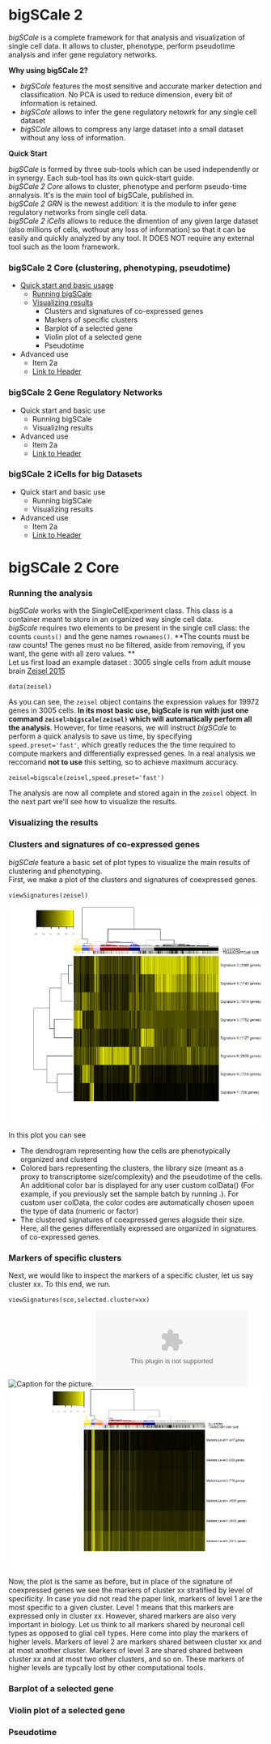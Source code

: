 # **bigSCale 2**

*bigSCale* is a complete framework for that analysis and visualization of single cell data. It allows to cluster, phenotype, perform pseudotime analysis and infer gene regulatory networks. 


**Why using bigSCale 2?**

*  *bigSCale* features the most sensitive and accurate marker detection and classification. No PCA is used to reduce dimension, every bit of information is retained.
*  *bigSCale* allows to infer the gene regulatory netowrk for any single cell dataset
*  *bigSCale* allows to compress any large dataset into a small dataset without any loss of information.

**Quick Start**

*bigSCale* is formed by three sub-tools which can be used independently or in synergy. Each sub-tool has its own quick-start guide.<br />
*bigSCale 2 Core* allows to cluster, phenotype and perform pseudo-time annalysis. It's is the main tool of bigSCale, published in.<br />
*bigSCale 2 GRN* is the newest addition: it is the module to infer gene regulatory networks from single cell data.<br />
*bigSCale 2 iCells* allows to reduce the dimention of any given large dataset (also millions of cells, wothout any loss of information) so that it can be easily and quickly analyzed by any tool. It DOES NOT require any external tool such as the loom framework.





### bigSCale 2 Core (clustering, phenotyping, pseudotime)

* [Quick start and basic usage](#bigscale-2-core) 
    + [Running bigSCale](#running-the-analysis)
    + [Visualizing results](#visualizing-the-results)
        - Clusters and  signatures of co-expressed genes
        - Markers of specific clusters
        - Barplot of a selected gene
        - Violin plot of a selected gene
        - Pseudotime
* Advanced use
    + Item 2a
    + [Link to Header](#the-header)
    

### bigSCale 2 Gene Regulatory Networks

* Quick start and basic use
    + Running bigSCale
    + Visualizing results
* Advanced use
    + Item 2a
    + [Link to Header](#the-header)
    

### bigSCale 2 iCells for big Datasets

* Quick start and basic use
    + Running bigSCale
    + Visualizing results
* Advanced use
    + Item 2a
    + [Link to Header](#the-header)



# **bigSCale 2 Core**

### **Running the analysis**

*bigSCale* works with the SingleCellExperiment class. This class is a container meant to store in an organized way single cell data.<br />
*bigScale* requires two elements to be present in the single cell class: the counts `counts()` and the gene names `rownames()`. **The counts must be raw counts! The genes must no be filtered, aside from removing, if you want, the gene with all zero values. **<br />
Let us first load an example dataset : 3005 single cells from adult mouse brain [Zeisel 2015](http://science.sciencemag.org/content/347/6226/1138.abstract)


```{r}
data(zeisel)
``` 


As you can see, the `zeisel` object contains the expression values for 19972 genes in 3005 cells. **In its most basic use, bigScale is run with just one command `zeisel=bigscale(zeisel)` which will automatically perform all the analysis**. However, for time reasons, we will instruct *bigSCale* to perform a quick analysis to save us time, by specifying `speed.preset='fast'`, which greatly reduces the the time required to compute  markers and differentially expressed genes. In a real analysis we reccomand **not to use** this setting, so to achieve maximum accuracy.

```{r,echo=TRUE, fig.keep='all'}
zeisel=bigscale(zeisel,speed.preset='fast') 
``` 

The analysis are now all complete and stored again in the `zeisel` object. In the next part we'll see how to visualize the results.



### **Visualizing the results**

### Clusters and  signatures of co-expressed genes

*bigSCale* feature a basic set of plot types to visualize the main results of clustering and phenotyping.<br />
First, we make a plot of the clusters and signatures of coexpressed genes.



```{r}
viewSignatures(zeisel)
```

![Caption for the picture.](figures/viewsignatures.png)

In this plot you can see

+ The dendrogram representing how the cells are phenotypically organized and clusterd
+ Colored bars representing the clusters, the library size (meant as a proxy to transcriptome size/complexity) and the pseudotime of the cells. An additional color bar is displayed for any user custom colData() (For example, if you previously set the sample batch by running .). For custom user colData, the color codes are automatically chosen upoen the type of data (numeric or factor) 
+ The clustered signatures of coexpressed genes alogside their size. Here, all the genes differentially expressed are organized in signatures of co-expressed genes.




### Markers of specific clusters


Next, we would like to inspect the markers of a specific cluster, let us say cluster xx. To this end, we run.

```{r}
viewSignatures(sce,selected.cluster=xx) 

``` 
![Caption for the picture.](figures/multimarkers.svg)
![Caption for the picture.](figures/multimarkers.eps)
![Caption for the picture.](figures/multimarkers.tiff)

Now, the plot is the same as before, but in place of the signature of coexpressed genes we see the markers of cluster xx stratified by level of specificity. In case you did not read the paper link, markers of level 1 are the most specific to a given cluster. Level 1 means that this markers are expressed only in cluster xx. However, shared markers are also very important in biology. Let us think to all markers shared by neuronal cell types as opposed to glial cell types. Here come into play the markers of higher levels. Markers of level 2 are markers shared between cluster xx and at most another cluster. Markers of level 3 are shared shared between cluster xx and at most two other clusters, and so on. These markers of higher levels are typcally lost by other computational tools.


### Barplot of a selected gene



### Violin plot of a selected gene




### Pseudotime


